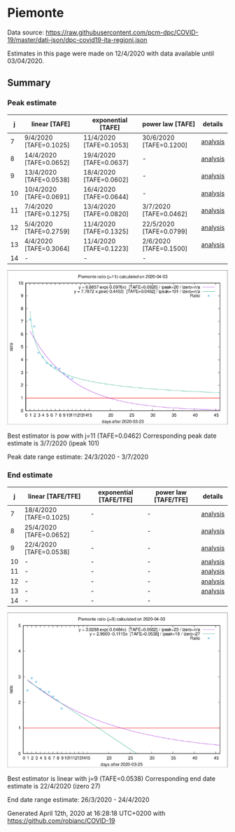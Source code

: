 # Piemonte


Data source: https://raw.githubusercontent.com/pcm-dpc/COVID-19/master/dati-json/dpc-covid19-ita-regioni.json

Estimates in this page were made on 12/4/2020 with data available until 03/04/2020.


## Summary 

### Peak estimate 
|j|linear [TAFE]|exponential [TAFE]|power law [TAFE]|details|
|---|----|-----------|---------|-------|
|7|9/4/2020 [TAFE=0.1025]|11/4/2020 [TAFE=0.1053]|30/6/2020 [TAFE=0.1200]|[analysis](COVID-19_piemonte_j7_2020-04-03.md)|
|8|14/4/2020 [TAFE=0.0652]|19/4/2020 [TAFE=0.0637]|-|[analysis](COVID-19_piemonte_j8_2020-04-03.md)|
|9|13/4/2020 [TAFE=0.0538]|18/4/2020 [TAFE=0.0602]|-|[analysis](COVID-19_piemonte_j9_2020-04-03.md)|
|10|10/4/2020 [TAFE=0.0691]|16/4/2020 [TAFE=0.0644]|-|[analysis](COVID-19_piemonte_j10_2020-04-03.md)|
|11|7/4/2020 [TAFE=0.1275]|13/4/2020 [TAFE=0.0820]|3/7/2020 [TAFE=0.0462]|[analysis](COVID-19_piemonte_j11_2020-04-03.md)|
|12|5/4/2020 [TAFE=0.2759]|11/4/2020 [TAFE=0.1325]|22/5/2020 [TAFE=0.0799]|[analysis](COVID-19_piemonte_j12_2020-04-03.md)|
|13|4/4/2020 [TAFE=0.3064]|11/4/2020 [TAFE=0.1223]|2/6/2020 [TAFE=0.1500]|[analysis](COVID-19_piemonte_j13_2020-04-03.md)|
|14|-|-|-||

![best peak estimate](COVID-19_piemonte_j11_2020-04-03.png)

Best estimator is pow with j=11 (TAFE=0.0462)
Corresponding peak date estimate is 3/7/2020 (ipeak 101)


Peak date range estimate: 24/3/2020 - 3/7/2020

### End estimate 
|j|linear [TAFE/TFE]|exponential [TAFE/TFE]|power law [TAFE/TFE]|details|
|---|----|-----------|---------|-------|
|7|18/4/2020 [TAFE=0.1025]|-|-|[analysis](COVID-19_piemonte_j7_2020-04-03.md)|
|8|25/4/2020 [TAFE=0.0652]|-|-|[analysis](COVID-19_piemonte_j8_2020-04-03.md)|
|9|22/4/2020 [TAFE=0.0538]|-|-|[analysis](COVID-19_piemonte_j9_2020-04-03.md)|
|10|-|-|-|[analysis](COVID-19_piemonte_j10_2020-04-03.md)|
|11|-|-|-|[analysis](COVID-19_piemonte_j11_2020-04-03.md)|
|12|-|-|-|[analysis](COVID-19_piemonte_j12_2020-04-03.md)|
|13|-|-|-|[analysis](COVID-19_piemonte_j13_2020-04-03.md)|
|14|-|-|-||

![best zero estimate](COVID-19_piemonte_j9_2020-04-03.png)

Best estimator is linear with j=9 (TAFE=0.0538)
Corresponding end date estimate is 22/4/2020 (izero 27)


End date range estimate: 26/3/2020 - 24/4/2020

Generated April 12th, 2020 at 16:28:18 UTC+0200 with https://github.com/robianc/COVID-19

